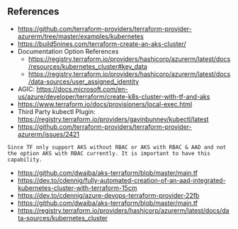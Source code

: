 ## References
- https://github.com/terraform-providers/terraform-provider-azurerm/tree/master/examples/kubernetes
- https://build5nines.com/terraform-create-an-aks-cluster/
- Documentation Option References
  - https://registry.terraform.io/providers/hashicorp/azurerm/latest/docs/resources/kubernetes_cluster#key_data
  - https://registry.terraform.io/providers/hashicorp/azurerm/latest/docs/data-sources/user_assigned_identity
- AGIC: https://docs.microsoft.com/en-us/azure/developer/terraform/create-k8s-cluster-with-tf-and-aks
- https://www.terraform.io/docs/provisioners/local-exec.html  
- Third Party kubectl Plugin: https://registry.terraform.io/providers/gavinbunney/kubectl/latest
- https://github.com/terraform-providers/terraform-provider-azurerm/issues/2421
```
Since TF only support AKS without RBAC or AKS with RBAC & AAD and not the option AKS with RBAC currently. It is important to have this capability.
```
- https://github.com/dwaiba/aks-terraform/blob/master/main.tf
- https://dev.to/cdennig/fully-automated-creation-of-an-aad-integrated-kubernetes-cluster-with-terraform-15cm
- https://dev.to/cdennig/azure-devops-terraform-provider-22fb
- https://github.com/dwaiba/aks-terraform/blob/master/main.tf
- https://registry.terraform.io/providers/hashicorp/azurerm/latest/docs/data-sources/kubernetes_cluster
